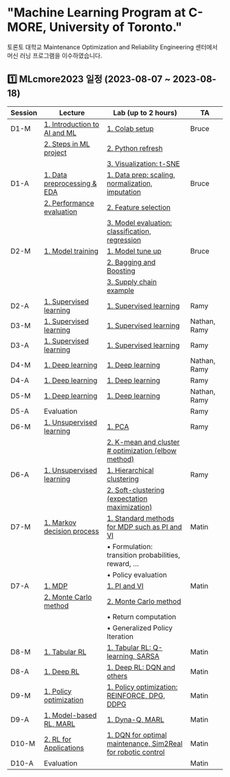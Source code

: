 # "Machine Learning Program at C-MORE, University of Toronto."
토론토 대학교 Maintenance Optimization and Reliability Engineering 센터에서 머신 러닝 프로그램을 이수하였습니다.

## 1️⃣ MLcmore2023 일정 (2023-08-07 ~ 2023-08-18)

| Session | Lecture                          | Lab (up to 2 hours)                   | TA    |
| ------- | -------------------------------- | ------------------------------------- | ----- |
| D1-M    | [1. Introduction to AI and ML](https://github.com/Jugahy/Machine_Learning_Program_at_the_University_of_Toronto/blob/main/Lecture%20Materials/0.%20Intro%20to%20ML.pdf)     | [1. Colab setup](https://github.com/Jugahy/Machine_Learning_Program_at_the_University_of_Toronto/blob/main/MLcmore2023-main/day1_am_morning/D1-M.ipynb)                        | Bruce |
|         | [2. Steps in ML project](https://github.com/Jugahy/Machine_Learning_Program_at_the_University_of_Toronto/blob/main/Lecture%20Materials/0.%20Intro%20to%20ML.pdf)           | [2. Python refresh](https://github.com/Jugahy/Machine_Learning_Program_at_the_University_of_Toronto/blob/main/MLcmore2023-main/day1_am_morning/D1-M.ipynb)                     |       |
|         |                                  | [3. Visualization: t-SNE](https://github.com/Jugahy/Machine_Learning_Program_at_the_University_of_Toronto/blob/main/MLcmore2023-main/day1_am_morning/D1-M.ipynb)              |       |
| D1-A    | [1. Data preprocessing & EDA](https://github.com/Jugahy/Machine_Learning_Program_at_the_University_of_Toronto/blob/main/Lecture%20Materials/0.%20Intro%20to%20ML.pdf)      | [1. Data prep: scaling, normalization, imputation](https://github.com/Jugahy/Machine_Learning_Program_at_the_University_of_Toronto/blob/main/MLcmore2023-main/day1_pm_afternoon/D1-A.ipynb) | Bruce |
|         | [2. Performance evaluation](https://github.com/Jugahy/Machine_Learning_Program_at_the_University_of_Toronto/blob/main/Lecture%20Materials/0.%20Intro%20to%20ML.pdf)        | [2. Feature selection](https://github.com/Jugahy/Machine_Learning_Program_at_the_University_of_Toronto/blob/main/MLcmore2023-main/day1_pm_afternoon/D1-A.ipynb)                  |       |
|         |                                  | [3. Model evaluation: classification, regression](https://github.com/Jugahy/Machine_Learning_Program_at_the_University_of_Toronto/blob/main/MLcmore2023-main/day1_pm_afternoon/D1-A.ipynb) |       |
| D2-M    | [1. Model training](https://github.com/Jugahy/Machine_Learning_Program_at_the_University_of_Toronto/blob/main/Lecture%20Materials/0.%20Intro%20to%20ML.pdf)                | [1. Model tune up](https://github.com/Jugahy/Machine_Learning_Program_at_the_University_of_Toronto/blob/main/MLcmore2023-main/day2_am_morning/D2-M.ipynb)                      | Bruce |
|         |                                  | [2. Bagging and Boosting](https://github.com/Jugahy/Machine_Learning_Program_at_the_University_of_Toronto/blob/main/MLcmore2023-main/day2_am_morning/D2-M.ipynb)               |       |
|         |                                  | [3. Supply chain example](https://github.com/Jugahy/Machine_Learning_Program_at_the_University_of_Toronto/blob/main/MLcmore2023-main/day2_am_morning/D2-M.ipynb)               |       |
| D2-A    | [1. Supervised learning](https://github.com/Jugahy/Machine_Learning_Program_at_the_University_of_Toronto/blob/main/Lecture%20Materials/1.%20Machine%20Learning.pdf)           | [1. Supervised learning](https://github.com/Jugahy/Machine_Learning_Program_at_the_University_of_Toronto/tree/main/MLcmore2023-main/day2_pm_afternoon)               | Ramy  |
| D3-M    | [1. Supervised learning](https://github.com/Jugahy/Machine_Learning_Program_at_the_University_of_Toronto/blob/main/Lecture%20Materials/1.%20Machine%20Learning.pdf)           | [1. Supervised learning](https://github.com/Jugahy/Machine_Learning_Program_at_the_University_of_Toronto/tree/main/MLcmore2023-main/day3_am_morning)                | Nathan, Ramy |
| D3-A    | [1. Supervised learning](https://github.com/Jugahy/Machine_Learning_Program_at_the_University_of_Toronto/blob/main/Lecture%20Materials/1.%20Machine%20Learning.pdf)           | [1. Supervised learning](https://github.com/Jugahy/Machine_Learning_Program_at_the_University_of_Toronto/tree/main/MLcmore2023-main/day3_pm_afternoon)                | Ramy  |
| D4-M    | [1. Deep learning](https://github.com/Jugahy/Machine_Learning_Program_at_the_University_of_Toronto/blob/main/Lecture%20Materials/3.%20Deep%20Learning.pdf)                 | [1. Deep learning](https://github.com/Jugahy/Machine_Learning_Program_at_the_University_of_Toronto/blob/main/MLcmore2023-main/day4_am_morning/neural-network-demo.ipynb)                      | Nathan, Ramy |
| D4-A    | [1. Deep learning](https://github.com/Jugahy/Machine_Learning_Program_at_the_University_of_Toronto/blob/main/Lecture%20Materials/3.%20Deep%20Learning.pdf)                 | [1. Deep learning](https://github.com/Jugahy/Machine_Learning_Program_at_the_University_of_Toronto/tree/main/MLcmore2023-main/day4_pm_afternoon)                      | Ramy  |
| D5-M    | [1. Deep learning](https://github.com/Jugahy/Machine_Learning_Program_at_the_University_of_Toronto/blob/main/Lecture%20Materials/3.%20Deep%20Learning.pdf)                 | [1. Deep learning](https://github.com/Jugahy/Machine_Learning_Program_at_the_University_of_Toronto/blob/main/MLcmore2023-main/day5_am_morning/rnn.ipynb)                      | Nathan, Ramy |
| D5-A    | Evaluation                       |                                      | Ramy  |
| D6-M    | [1. Unsupervised learning](https://github.com/Jugahy/Machine_Learning_Program_at_the_University_of_Toronto/blob/main/Lecture%20Materials/2.%20ML-Unsupervised.pdf)         | [1. PCA](https://github.com/Jugahy/Machine_Learning_Program_at_the_University_of_Toronto/blob/main/MLcmore2023-main/day6_am_morning/pca.ipynb)                                | Ramy  |
|         |                                  | [2. K-mean and cluster # optimization (elbow method)](https://github.com/Jugahy/Machine_Learning_Program_at_the_University_of_Toronto/blob/main/MLcmore2023-main/day6_am_morning/kmeans-demo.ipynb) |       |
| D6-A    | [1. Unsupervised learning](https://github.com/Jugahy/Machine_Learning_Program_at_the_University_of_Toronto/blob/main/Lecture%20Materials/2.%20ML-Unsupervised.pdf)         | [1. Hierarchical clustering](https://github.com/Jugahy/Machine_Learning_Program_at_the_University_of_Toronto/blob/main/MLcmore2023-main/day6_pm_afternoon/Hierarchial-clustering.ipynb)            | Ramy  |
|         |                                  | [2. Soft-clustering (expectation maximization)](https://github.com/Jugahy/Machine_Learning_Program_at_the_University_of_Toronto/blob/main/MLcmore2023-main/day6_pm_afternoon/gmm-demo.ipynb) |       |
| D7-M    | [1. Markov decision process](https://github.com/Jugahy/Machine_Learning_Program_at_the_University_of_Toronto/blob/main/Lecture%20Materials/4.%20RL1.pdf)       | [1. Standard methods for MDP such as PI and VI](https://github.com/Jugahy/Machine_Learning_Program_at_the_University_of_Toronto/blob/main/MLcmore2023-main/day7_am_morning/D7_M_Dynamic_Programming.ipynb) | Matin |
|         |                                  | • Formulation: transition probabilities, reward, … |       |
|         |                                  | • Policy evaluation                   |       |
| D7-A    | [1. MDP](https://github.com/Jugahy/Machine_Learning_Program_at_the_University_of_Toronto/blob/main/Lecture%20Materials/4.%20RL1.pdf)                          | [1. PI and VI](https://github.com/Jugahy/Machine_Learning_Program_at_the_University_of_Toronto/tree/main/MLcmore2023-main/day7_pm_afternoon)                          | Matin |
|         | [2. Monte Carlo method](https://github.com/Jugahy/Machine_Learning_Program_at_the_University_of_Toronto/blob/main/Lecture%20Materials/4.%20RL1.pdf)            | [2. Monte Carlo method](https://github.com/Jugahy/Machine_Learning_Program_at_the_University_of_Toronto/blob/main/MLcmore2023-main/day7_pm_afternoon/D7_A_Monte_Carlo_Methods.ipynb)                  |       |
|         |                                  | • Return computation                  |       |
|         |                                  | • Generalized Policy Iteration        |       |
| D8-M    | [1. Tabular RL](https://github.com/Jugahy/Machine_Learning_Program_at_the_University_of_Toronto/blob/main/Lecture%20Materials/5.%20RL2.pdf)                   | [1. Tabular RL: Q-learning, SARSA](https://github.com/Jugahy/Machine_Learning_Program_at_the_University_of_Toronto/blob/main/MLcmore2023-main/day8_am_morning/D8_M_Tabular_RL.ipynb)       | Matin |
| D8-A    | [1. Deep RL](https://github.com/Jugahy/Machine_Learning_Program_at_the_University_of_Toronto/blob/main/Lecture%20Materials/5.%20RL2.pdf)                      | [1. Deep RL: DQN and others](https://github.com/Jugahy/Machine_Learning_Program_at_the_University_of_Toronto/blob/main/MLcmore2023-main/day8_pm_afternoon/DQN_DDQN.ipynb)            | Matin |
| D9-M    | [1. Policy optimization](https://github.com/Jugahy/Machine_Learning_Program_at_the_University_of_Toronto/blob/main/Lecture%20Materials/5.%20RL2.pdf)           | [1. Policy optimization: REINFORCE, DPG, DDPG](https://github.com/Jugahy/Machine_Learning_Program_at_the_University_of_Toronto/blob/main/MLcmore2023-main/day9_am_morning/D9_Morning_REINFORCE.ipynb) | Matin |
| D9-A    | [1. Model-based RL, MARL](https://github.com/Jugahy/Machine_Learning_Program_at_the_University_of_Toronto/blob/main/Lecture%20Materials/5.%20RL2.pdf)          | [1. Dyna-Q, MARL](https://github.com/Jugahy/Machine_Learning_Program_at_the_University_of_Toronto/blob/main/MLcmore2023-main/day9_pm_afternoon/D9_A_Dyna_Q.ipynb)                       | Matin |
| D10-M   | [2. RL for Applications](https://github.com/Jugahy/Machine_Learning_Program_at_the_University_of_Toronto/blob/main/Lecture%20Materials/5.%20RL2.pdf)           | [1. DQN for optimal maintenance, Sim2Real for robotic control](https://github.com/Jugahy/Machine_Learning_Program_at_the_University_of_Toronto/blob/main/MLcmore2023-main/day10_am_morning/InvaderDefenderEnv_MinimaxQ.ipynb) | Matin |
| D10-A   | Evaluation                       |                                      | Matin |
